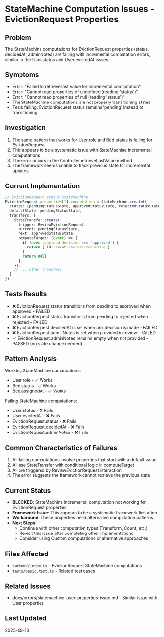 # StateMachine Computation Issues - EvictionRequest Properties

## Problem
The StateMachine computations for EvictionRequest properties (status, decidedAt, adminNotes) are failing with incremental computation errors, similar to the User.status and User.evictedAt issues.

## Symptoms
- Error: "Failed to retrieve last value for incremental computation"
- Error: "Cannot read properties of undefined (reading 'status')"
- Error: "Cannot read properties of null (reading 'status')"
- The StateMachine computations are not properly transitioning states
- Tests failing: EvictionRequest status remains 'pending' instead of transitioning

## Investigation
1. The same pattern that works for User.role and Bed.status is failing for EvictionRequest
2. This appears to be a systematic issue with StateMachine incremental computations
3. The error occurs in the Controller.retrieveLastValue method
4. The framework seems unable to track previous state for incremental updates

## Current Implementation
```typescript
// EvictionRequest.status StateMachine
EvictionRequest.properties[1].computation = StateMachine.create({
  states: [pendingStatusState, approvedStatusState, rejectedStatusState],
  defaultState: pendingStatusState,
  transfers: [
    StateTransfer.create({
      trigger: ReviewEvictionRequest,
      current: pendingStatusState,
      next: approvedStatusState,
      computeTarget: (event) => {
        if (event.payload.decision === 'approved') {
          return { id: event.payload.requestId }
        }
        return null
      }
    }),
    // ... other transfers
  ]
})
```

## Tests Results
- ❌ EvictionRequest.status transitions from pending to approved when approved - FAILED
- ❌ EvictionRequest.status transitions from pending to rejected when rejected - FAILED  
- ❌ EvictionRequest.decidedAt is set when any decision is made - FAILED
- ❌ EvictionRequest.adminNotes is set when provided in review - FAILED
- ✓ EvictionRequest.adminNotes remains empty when not provided - PASSED (no state change needed)

## Pattern Analysis
Working StateMachine computations:
- User.role - ✅ Works
- Bed.status - ✅ Works  
- Bed.assignedAt - ✅ Works

Failing StateMachine computations:
- User.status - ❌ Fails
- User.evictedAt - ❌ Fails
- EvictionRequest.status - ❌ Fails
- EvictionRequest.decidedAt - ❌ Fails
- EvictionRequest.adminNotes - ❌ Fails

## Common Characteristics of Failures
1. All failing computations involve properties that start with a default value
2. All use StateTransfer with conditional logic in computeTarget
3. All are triggered by ReviewEvictionRequest interaction
4. The error suggests the framework cannot retrieve the previous state

## Current Status
- **BLOCKED**: StateMachine incremental computation not working for EvictionRequest properties
- **Framework Issue**: This appears to be a systematic framework limitation
- **Workaround**: These properties need alternative computation patterns
- **Next Steps**: 
  - Continue with other computation types (Transform, Count, etc.)
  - Revisit this issue after completing other implementations
  - Consider using Custom computations or alternative approaches

## Files Affected
- `backend/index.ts` - EvictionRequest StateMachine computations
- `tests/basic.test.ts` - Related test cases

## Related Issues
- docs/errors/statemachine-user-properties-issue.md - Similar issue with User properties

## Last Updated
2025-08-13